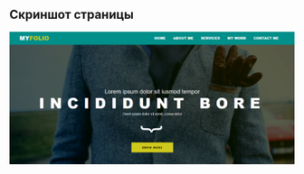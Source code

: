 ## Скриншот страницы
![Пример вёрстки](https://github.com/Reisgradt/html-css-training/blob/master/myfolio/img/example.PNG "Пример вёрстки")
